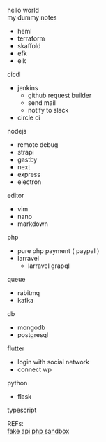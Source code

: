 hello world  
my dummy notes

- heml
- terraform
- skaffold
- efk
- elk

cicd
- jenkins
  - github request builder
  - send mail
  - notify to slack
- circle ci

nodejs
- remote debug
- strapi
- gastby
- next
- express
- electron

editor
- vim
- nano
- markdown

php
- pure php payment ( paypal )
- larravel
  - larravel grapql

queue
- rabitmq
- kafka

db
- mongodb
- postgresql

flutter
- login with social network
- connect wp

python
- flask

typescript

REFs:  
[fake api](https://jsonplaceholder.typicode.com/)
[php sandbox](https://sandbox.onlinephpfunctions.com/WjJjNklFeGtkQ1F4TnpNMU9ESTRPVGM9&YkhBNklHeGtkREUzTXpVNE1qZzVOdz09&YVdNNklHdG9ZVzVvTlRJME1EQXhNU0F2SUV4a2RFQXlNREEwTVRrNU1BPT0?&WkdnNklHeGtkREl3TURReE9Ua3dJQzhnYkdSME1qQXdOREU1T1RBPQ??&WjJFNklFUmFXRWsyUXpWVlNVUXlUMWxPUmxJPQ??&YkRNNklFeGtkQ00zT0RrMk16SXhORFU9&WVhkek9pQjBiMkZ1YkdRZ0x5Qk1aSFJBTWpBd05ERTVPVEE9&UVV0SlFWRTBWamRYVGt0T1dEVkNUVkpQVUU4Z0x5QldUa0Z5TVhKVWFtSmxRak1yV21SV2N5dHlLMlJpZFdWQ09HbH&JkbGxpTDNOclFrbEdOVVV2)